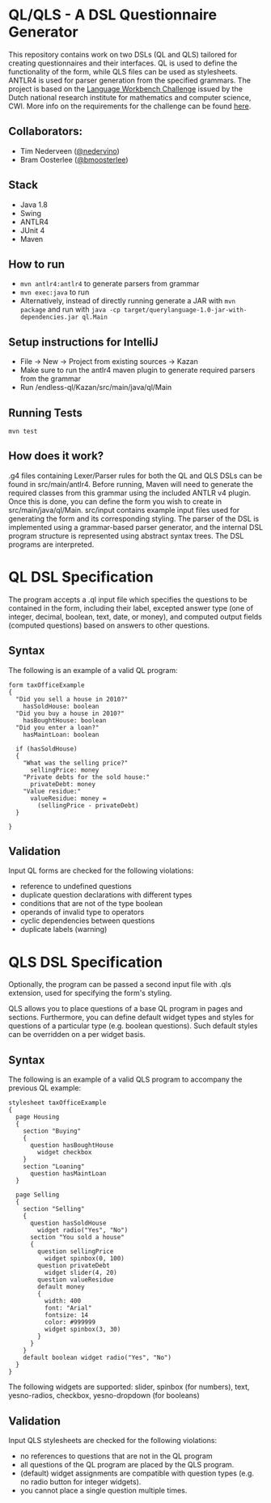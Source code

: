 # QL/QLS - A DSL Questionnaire Generator
This repository contains work on two DSLs (QL and QLS) tailored for creating questionnaires and their interfaces. QL is used to define the functionality of the form, while QLS files can be used as stylesheets. ANTLR4 is used for parser generation from the specified grammars.
The project is based on the [Language Workbench Challenge](https://homepages.cwi.nl/~storm/publications/lwc13paper.pdf) issued by the Dutch national research institute for mathematics and computer science, CWI. More info on the requirements for the challenge can be found [here](https://github.com/software-engineering-amsterdam/software-construction/blob/master/2017-2018/QL.pdf).



## Collaborators:
* Tim Nederveen ([@nedervino](mailto:tim.nederveen@hotmail.com))
* Bram Oosterlee ([@bmoosterlee](mailto:bram.oosterlee@student.uva.nl))

## Stack
* Java 1.8
* Swing
* ANTLR4
* JUnit 4
* Maven

## How to run
* ```mvn antlr4:antlr4``` to generate parsers from grammar
* ```mvn exec:java``` to run
* Alternatively, instead of directly running generate a JAR with ```mvn package``` and run with ```java -cp target/querylanguage-1.0-jar-with-dependencies.jar ql.Main``` 

## Setup instructions for IntelliJ
* File -> New -> Project from existing sources -> Kazan
* Make sure to run the antlr4 maven plugin to generate required parsers from the grammar
* Run /endless-ql/Kazan/src/main/java/ql/Main

## Running Tests
```mvn test```

## How does it work?
.g4 files containing Lexer/Parser rules for both the QL and QLS DSLs can be found in src/main/antlr4. Before running, Maven will need to generate the required classes from this grammar using the included ANTLR v4 plugin.
Once this is done, you can define the form you wish to create in src/main/java/ql/Main. src/input contains example input files used for generating the form and its corresponding styling.
The parser of the DSL is implemented using a grammar-based parser generator, and the internal DSL program structure is represented using abstract syntax trees. The DSL programs are interpreted.

# QL DSL Specification
The program accepts a .ql input file which specifies the questions to be contained in the form, including their label, excepted answer type (one of integer, decimal, boolean, text, date, or money),
and computed output fields (computed questions) based on answers to other questions.  

## Syntax
The following is an example of a valid QL program:
```
form taxOfficeExample
{ 
  "Did you sell a house in 2010?"
    hasSoldHouse: boolean
  "Did you buy a house in 2010?"
    hasBoughtHouse: boolean
  "Did you enter a loan?"
    hasMaintLoan: boolean
    
  if (hasSoldHouse)
  {
    "What was the selling price?"
      sellingPrice: money
    "Private debts for the sold house:"
      privateDebt: money
    "Value residue:"
      valueResidue: money = 
        (sellingPrice - privateDebt)
  }
  
}
```

## Validation
Input QL forms are checked for the following violations:
   * reference to undefined questions
   * duplicate question declarations with different types
   * conditions that are not of the type boolean
   * operands of invalid type to operators
   * cyclic dependencies between questions
   * duplicate labels (warning)


# QLS DSL Specification

Optionally, the program can be passed a second input file with .qls extension, used for specifying the form's styling. 

QLS allows you to place questions of a base QL program in pages and sections. Furthermore, you can define default 
widget types and styles for questions of a particular type (e.g. boolean questions). Such default styles can be overridden on a per widget basis.

## Syntax
The following is an example of a valid QLS program to accompany the previous QL example:
```
stylesheet taxOfficeExample 
{
  page Housing
  {
    section "Buying"
    {
      question hasBoughtHouse  
        widget checkbox 
    }
    section "Loaning"  
      question hasMaintLoan
  }

  page Selling
  { 
    section "Selling"
    {
      question hasSoldHouse
        widget radio("Yes", "No") 
      section "You sold a house"
      {
        question sellingPrice
          widget spinbox(0, 100)
        question privateDebt
          widget slider(4, 20)
        question valueResidue
        default money
        {
          width: 400
          font: "Arial" 
          fontsize: 14
          color: #999999
          widget spinbox(3, 30)
        }        
      }
    }
    default boolean widget radio("Yes", "No")
  }  
}
```

The following widgets are supported: slider, spinbox (for numbers), text, yesno-radios, checkbox, yesno-dropdown (for booleans)

## Validation

Input QLS stylesheets are checked for the following violations:

  * no references to questions that are not in the QL program
  * all questions of the QL program are placed by the QLS program.
  * (default) widget assignments are compatible with question types (e.g. no radio button for integer widgets).
  * you cannot place a single question multiple times.




